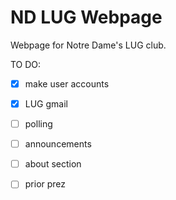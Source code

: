 ND LUG Webpage 
==============

Webpage for Notre Dame's LUG club.

TO DO:
- [x] make user accounts
- [x] LUG gmail
- [ ] polling
- [ ] announcements
- [ ] about section
- [ ] prior prez

